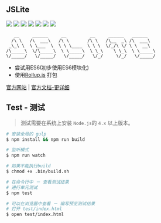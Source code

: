 JSLite
---

[![](https://img.shields.io/github/issues/JSLite/JSLite.svg)](https://github.com/JSLite/JSLite/issues)  [![](https://img.shields.io/github/forks/JSLite/JSLite.svg)](https://github.com/JSLite/JSLite/network) [![](https://img.shields.io/github/stars/JSLite/JSLite.svg)](https://github.com/JSLite/JSLite/stargazers) [![](https://jaywcjlove.github.io/sb/license/mit.svg)](https://raw.githubusercontent.com/JSLite/JSLite/master/MIT-LICENSE) [![](https://travis-ci.org/JSLite/JSLite.svg?branch=master)](https://travis-ci.org/JSLite/JSLite) [![](https://img.shields.io/github/release/JSLite/JSLite.svg)](https://github.com/JSLite/JSLite/releases) [![](http://jaywcjlove.github.io/sb/i/segmentfault.svg)](https://segmentfault.com/t/jslite) 

```
   __     ______     __         __     ______   ______    
  /\ \   /\  ___\   /\ \       /\ \   /\__  _\ /\  ___\   
 _\_\ \  \ \___  \  \ \ \____  \ \ \  \/_/\ \/ \ \  __\   
/\_____\  \/\_____\  \ \_____\  \ \_\    \ \_\  \ \_____\ 
\/_____/   \/_____/   \/_____/   \/_/     \/_/   \/_____/ 

```

- 尝试用ES6(初步使用ES6模块化)
- 使用[Rollup.js](https://github.com/rollup/rollup) 打包

[官方网站](http://jslite.io) | [官方文档-更详细](http://jslite.io/API/)


## Test - 测试

> 测试需要在系统上安装 `Node.js`的 `4.x` 以上版本。 

```bash
# 安装全局的 gulp
$ npm install && npm run build

# 监听模式
$ npm run watch

# 如果不能执行build
$ chmod +x .bin/build.sh

# 在命令行中 － 查看测试结果
# 进行单元测试
$ npm test 

# 可以在浏览器中查看 － 编写预览测试结果
# 打开 test/index.html
$ open test/index.html
```
